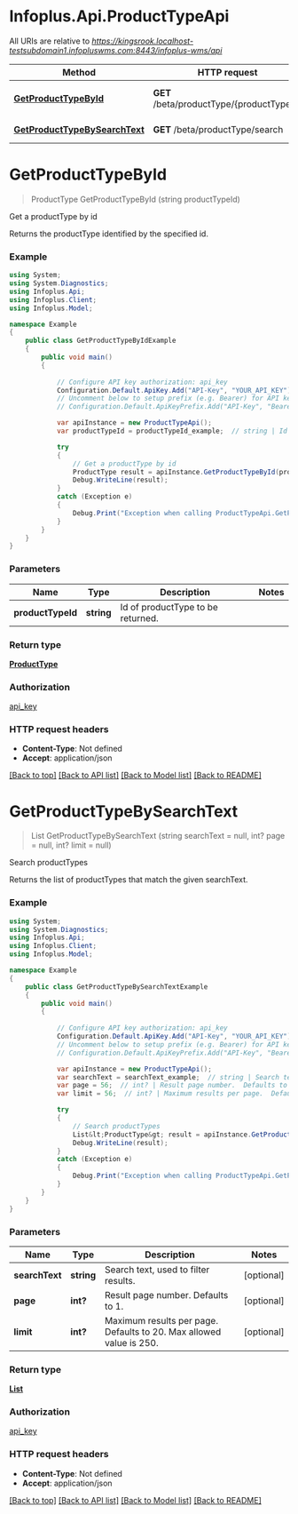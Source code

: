 # Infoplus.Api.ProductTypeApi

All URIs are relative to *https://kingsrook.localhost-testsubdomain1.infopluswms.com:8443/infoplus-wms/api*

Method | HTTP request | Description
------------- | ------------- | -------------
[**GetProductTypeById**](ProductTypeApi.md#getproducttypebyid) | **GET** /beta/productType/{productTypeId} | Get a productType by id
[**GetProductTypeBySearchText**](ProductTypeApi.md#getproducttypebysearchtext) | **GET** /beta/productType/search | Search productTypes


<a name="getproducttypebyid"></a>
# **GetProductTypeById**
> ProductType GetProductTypeById (string productTypeId)

Get a productType by id

Returns the productType identified by the specified id.

### Example
```csharp
using System;
using System.Diagnostics;
using Infoplus.Api;
using Infoplus.Client;
using Infoplus.Model;

namespace Example
{
    public class GetProductTypeByIdExample
    {
        public void main()
        {
            
            // Configure API key authorization: api_key
            Configuration.Default.ApiKey.Add("API-Key", "YOUR_API_KEY");
            // Uncomment below to setup prefix (e.g. Bearer) for API key, if needed
            // Configuration.Default.ApiKeyPrefix.Add("API-Key", "Bearer");

            var apiInstance = new ProductTypeApi();
            var productTypeId = productTypeId_example;  // string | Id of productType to be returned.

            try
            {
                // Get a productType by id
                ProductType result = apiInstance.GetProductTypeById(productTypeId);
                Debug.WriteLine(result);
            }
            catch (Exception e)
            {
                Debug.Print("Exception when calling ProductTypeApi.GetProductTypeById: " + e.Message );
            }
        }
    }
}
```

### Parameters

Name | Type | Description  | Notes
------------- | ------------- | ------------- | -------------
 **productTypeId** | **string**| Id of productType to be returned. | 

### Return type

[**ProductType**](ProductType.md)

### Authorization

[api_key](../README.md#api_key)

### HTTP request headers

 - **Content-Type**: Not defined
 - **Accept**: application/json

[[Back to top]](#) [[Back to API list]](../README.md#documentation-for-api-endpoints) [[Back to Model list]](../README.md#documentation-for-models) [[Back to README]](../README.md)

<a name="getproducttypebysearchtext"></a>
# **GetProductTypeBySearchText**
> List<ProductType> GetProductTypeBySearchText (string searchText = null, int? page = null, int? limit = null)

Search productTypes

Returns the list of productTypes that match the given searchText.

### Example
```csharp
using System;
using System.Diagnostics;
using Infoplus.Api;
using Infoplus.Client;
using Infoplus.Model;

namespace Example
{
    public class GetProductTypeBySearchTextExample
    {
        public void main()
        {
            
            // Configure API key authorization: api_key
            Configuration.Default.ApiKey.Add("API-Key", "YOUR_API_KEY");
            // Uncomment below to setup prefix (e.g. Bearer) for API key, if needed
            // Configuration.Default.ApiKeyPrefix.Add("API-Key", "Bearer");

            var apiInstance = new ProductTypeApi();
            var searchText = searchText_example;  // string | Search text, used to filter results. (optional) 
            var page = 56;  // int? | Result page number.  Defaults to 1. (optional) 
            var limit = 56;  // int? | Maximum results per page.  Defaults to 20.  Max allowed value is 250. (optional) 

            try
            {
                // Search productTypes
                List&lt;ProductType&gt; result = apiInstance.GetProductTypeBySearchText(searchText, page, limit);
                Debug.WriteLine(result);
            }
            catch (Exception e)
            {
                Debug.Print("Exception when calling ProductTypeApi.GetProductTypeBySearchText: " + e.Message );
            }
        }
    }
}
```

### Parameters

Name | Type | Description  | Notes
------------- | ------------- | ------------- | -------------
 **searchText** | **string**| Search text, used to filter results. | [optional] 
 **page** | **int?**| Result page number.  Defaults to 1. | [optional] 
 **limit** | **int?**| Maximum results per page.  Defaults to 20.  Max allowed value is 250. | [optional] 

### Return type

[**List<ProductType>**](ProductType.md)

### Authorization

[api_key](../README.md#api_key)

### HTTP request headers

 - **Content-Type**: Not defined
 - **Accept**: application/json

[[Back to top]](#) [[Back to API list]](../README.md#documentation-for-api-endpoints) [[Back to Model list]](../README.md#documentation-for-models) [[Back to README]](../README.md)

